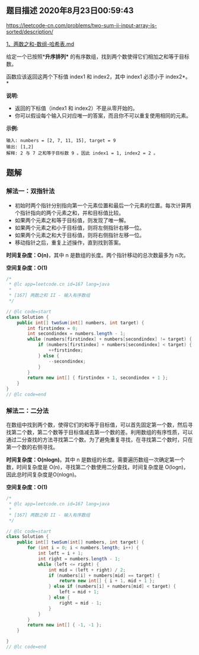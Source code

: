 ## 题目描述	2020年8月23日00:59:43

https://leetcode-cn.com/problems/two-sum-ii-input-array-is-sorted/description/

 [1、两数之和-数组-哈希表.md](1、两数之和-数组-哈希表.md) 

给定一个已按照***升序排列\*** 的有序数组，找到两个数使得它们相加之和等于目标数。

函数应该返回这两个下标值 index1 和 index2，其中 index1 必须小于 index2*。*

**说明:**

- 返回的下标值（index1 和 index2）不是从零开始的。
- 你可以假设每个输入只对应唯一的答案，而且你不可以重复使用相同的元素。

**示例:**

```
输入: numbers = [2, 7, 11, 15], target = 9
输出: [1,2]
解释: 2 与 7 之和等于目标数 9 。因此 index1 = 1, index2 = 2 。
```

## 题解

### 解法一：双指针法

- 初始时两个指针分别指向第一个元素位置和最后一个元素的位置。每次计算两个指针指向的两个元素之和，并和目标值比较。
- 如果两个元素之和等于目标值，则发现了唯一解。
- 如果两个元素之和小于目标值，则将左侧指针右移一位。
- 如果两个元素之和大于目标值，则将右侧指针左移一位。
- 移动指针之后，重复上述操作，直到找到答案。

**时间复杂度：O(n)**，其中 n 是数组的长度。两个指针移动的总次数最多为 n次。

**空间复杂度：O(1)**

```java
/*
 * @lc app=leetcode.cn id=167 lang=java
 *
 * [167] 两数之和 II - 输入有序数组
 */

// @lc code=start
class Solution {
    public int[] twoSum(int[] numbers, int target) {
        int firstindex = 0;
        int secondindex = numbers.length - 1;
        while (numbers[firstindex] + numbers[secondindex] != target) {
            if (numbers[firstindex] + numbers[secondindex] < target) {
                ++firstindex;
            } else {
                --secondindex;
            }
        }
        return new int[] { firstindex + 1, secondindex + 1 };
    }
}
// @lc code=end

```

### 解法二：二分法

在数组中找到两个数，使得它们的和等于目标值，可以首先固定第一个数，然后寻找第二个数，第二个数等于目标值减去第一个数的差。利用数组的有序性质，可以通过二分查找的方法寻找第二个数。为了避免重复寻找，在寻找第二个数时，只在第一个数的右侧寻找。

**时间复杂度：O(nlogn)**。其中 n 是数组的长度。需要遍历数组一次确定第一个数，时间复杂度是 O(n)，寻找第二个数使用二分查找，时间复杂度是 O(logn)，因此总时间复杂度是O(nlogn)。

**空间复杂度：O(1)**

```java
/*
 * @lc app=leetcode.cn id=167 lang=java
 *
 * [167] 两数之和 II - 输入有序数组
 */

// @lc code=start
class Solution {
    public int[] twoSum(int[] numbers, int target) {
        for (int i = 0; i < numbers.length; i++) {
            int left = i + 1;
            int right = numbers.length - 1;
            while (left <= right) {
                int mid = (left + right) / 2;
                if (numbers[i] + numbers[mid] == target) {
                    return new int[] { i + 1, mid + 1 };
                } else if (numbers[i] + numbers[mid] < target) {
                    left = mid + 1;
                } else {
                    right = mid - 1;
                }
            }
        }
        return new int[] { -1, -1 };
    }

}
// @lc code=end

```

